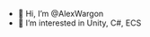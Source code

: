 - 👋 Hi, I’m @AlexWargon
- 👀 I’m interested in Unity, C#, ECS

<!---
AlexWargon/AlexWargon is a ✨ special ✨ repository because its `README.md` (this file) appears on your GitHub profile.
You can click the Preview link to take a look at your changes.
--->
